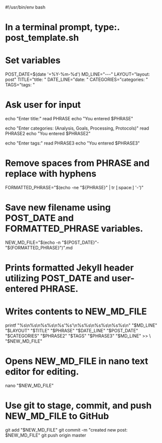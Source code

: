 #!/usr/bin/env bash

# In a terminal prompt, type:. post_template.sh

# Set variables
POST_DATE=$(date '+%Y-%m-%d')
MD_LINE="---"
LAYOUT="layout: post"
TITLE="title: "
DATE_LINE="date: "
CATEGORIES="categories: "
TAGS="tags: "

# Ask user for input
echo "Enter title:"
read PHRASE
echo "You entered $PHRASE"

echo "Enter categories: (Analysis, Goals, Processing, Protocols)"
read PHRASE2
echo "You entered $PHRASE2"

echo "Enter tags:"
read PHRASE3
echo "You entered $PHRASE3"

# Remove spaces from PHRASE and replace with hyphens
FORMATTED_PHRASE="$(echo -ne "${PHRASE}" | tr [:space:] '-')"

# Save new filename using POST_DATE and FORMATTED_PHRASE variables.
NEW_MD_FILE="$(echo -n "${POST_DATE}"-"${FORMATTED_PHRASE}")".md


# Prints formatted Jekyll header utilizing POST_DATE and user-entered PHRASE.
# Writes contents to NEW_MD_FILE
printf "%s\n%s\n%s%s\n%s'%s'\n%s%s\n%s%s\n%s%s\n" "$MD_LINE" "$LAYOUT" "$TITLE" "$PHRASE" "$DATE_LINE" "$POST_DATE" "$CATEGORIES" "$PHRASE2" "$TAGS" "$PHRASE3" "$MD_LINE" >> \
"$NEW_MD_FILE"

# Opens NEW_MD_FILE in nano text editor for editing.
nano "$NEW_MD_FILE"


# Use git to stage, commit, and push NEW_MD_FILE to GitHub
git add "$NEW_MD_FILE"
git commit -m "created new post: $NEW_MD_FILE"
git push origin master